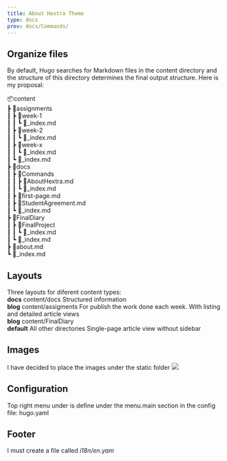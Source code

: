 ```yaml
---
title: About Hextra Theme
type: docs
prev: docs/Commands/
---
```

## Organize files

By default, Hugo searches for Markdown files in the content directory and the structure of this directory determines the final output structure. Here is my proposal:

📦content  
 ┣ 📂assignments  
 ┃ ┣ 📂week-1  
 ┃ ┃ ┗ 📜_index.md  
 ┃ ┣ 📂week-2  
 ┃ ┃ ┗ 📜_index.md  
 ┃ ┣ 📂week-x  
 ┃ ┃ ┗ 📜_index.md   
 ┃ ┗ 📜_index.md  
 ┣ 📂docs  
 ┃ ┣ 📂Commands  
 ┃ ┃ ┣ 📜AboutHextra.md  
 ┃ ┃ ┗ 📜_index.md  
 ┃ ┣ 📜first-page.md  
 ┃ ┣ 📜StudentAgreement.md  
 ┃ ┗ 📜_index.md  
 ┣ 📂FinalDiary  
 ┃ ┣ 📂FinalProject  
 ┃ ┃ ┗ 📜_index.md  
 ┃ ┗ 📜_index.md  
 ┣ 📜about.md  
 ┗ 📜_index.md  

## Layouts
Three layouts for diferent content types:  
**docs** content/docs Structured information  
**blog** content/assigments For publish the work done each week. With listing and detailed article views  
**blog** content/FinalDiary  
**default** All other directories Single-page article view without sidebar   

## Images
I have decided to place the images under the static folder
![](/images/image.png)

## Configuration
Top right menu under is define under the menu.main section in the config file: hugo.yaml

## Footer
I must create a file called _i18n/en.yam_